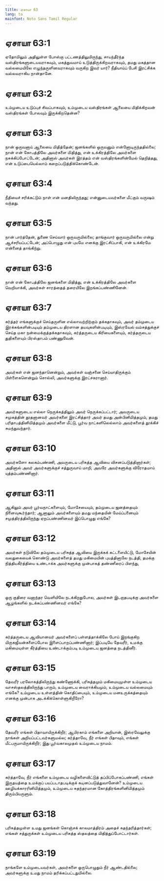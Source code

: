 ```yaml
---
title: ஏசாயா 63
lang: ta
mainfont: Noto Sans Tamil Regular
---
```


# ஏசாயா 63:1

ஏதோமிலும் அதிலுள்ள போஸ்றா பட்டணத்திலுமிருந்து, சாயந்தீர்ந்த வஸ்திரங்களுடையவராகவும், மகத்துவமாய் உடுத்திருக்கிறவராகவும், தமது மகத்தான வல்லமையிலே எழுந்தருளினவராகவும் வருகிற இவர் யார்? நீதியாய்ப் பேசி இரட்சிக்க வல்லவராகிய நான்தானே.

# ஏசாயா 63:2

உம்முடைய உடுப்புச் சிவப்பாகவும், உம்முடைய வஸ்திரங்கள் ஆலையை மிதிக்கிறவன் வஸ்திரங்கள் போலவும் இருக்கிறதென்ன?

# ஏசாயா 63:3

நான் ஒருவனாய் ஆலையை மிதித்தேன்; ஜனங்களில் ஒருவனும் என்னோடிருந்ததில்லை; நான் என் கோபத்திலே அவர்களை மிதித்து, என் உக்கிரத்திலே அவர்களை நசுக்கிப்போட்டேன்; அதினால் அவர்கள் இரத்தம் என் வஸ்திரங்களின்மேல் தெறித்தது, என் உடுப்பையெல்லாம் கறைப்படுத்திக்கொண்டேன்.

# ஏசாயா 63:4

நீதியைச் சரிக்கட்டும் நாள் என் மனதிலிருந்தது; என்னுடையவர்களை மீட்கும் வருஷம் வந்தது.

# ஏசாயா 63:5

நான் பார்த்தேன், துணை செய்வார் ஒருவருமில்லை; தாங்குவார் ஒருவருமில்லை என்று ஆச்சரியப்பட்டேன்; அப்பொழுது என் புயமே எனக்கு இரட்சிப்பாகி, என் உக்கிரமே என்னைத் தாங்கிற்று.

# ஏசாயா 63:6

நான் என் கோபத்திலே ஜனங்களை மிதித்து, என் உக்கிரத்திலே அவர்களை வெறியாக்கி, அவர்கள் சாரத்தைத் தரையிலே இறங்கப்பண்ணினேன்.

# ஏசாயா 63:7

கர்த்தர் எங்களுக்குச் செய்தருளின எல்லாவற்றிற்கும் தக்கதாகவும், அவர் தம்முடைய இரக்கங்களின்படியும் தம்முடைய திரளான தயவுகளின்படியும், இஸ்ரவேல் வம்சத்துக்குச் செய்த மகா நன்மைக்குத்தக்கதாகவும், கர்த்தருடைய கிரியைகளையும், கர்த்தருடைய துதிகளையும் பிரஸ்தாபம் பண்ணுவேன்.

# ஏசாயா 63:8

அவர்கள் என் ஜனந்தானென்றும், அவர்கள் வஞ்சனை செய்யாதிருக்கும் பிள்ளைகளென்றும் சொல்லி, அவர்களுக்கு இரட்சகரானார்.

# ஏசாயா 63:9

அவர்களுடைய எல்லா நெருக்கத்திலும் அவர் நெருக்கப்பட்டார்; அவருடைய சமுகத்தின் தூதனானவர் அவர்களை இரட்சித்தார் அவர் தமது அன்பினிமித்தமும், தமது பரிதாபத்தினிமித்தமும் அவர்களை மீட்டு, பூர்வ நாட்களிலெல்லாம் அவர்களைத் தூக்கிச் சுமந்துவந்தார்.

# ஏசாயா 63:10

அவர்களோ கலகம்பண்ணி, அவருடைய பரிசுத்த ஆவியை விசனப்படுத்தினார்கள்; அதினால் அவர் அவர்களுக்குச் சத்துருவாய் மாறி, அவரே அவர்களுக்கு விரோதமாய் யுத்தம்பண்ணினார்.

# ஏசாயா 63:11

ஆகிலும் அவர் பூர்வநாட்களையும், மோசேயையும், தம்முடைய ஜனத்தையும் நினைவுகூர்ந்தார்; ஆனாலும் அவர்களையும் தமது மந்தையின் மேய்ப்பனையும் சமுத்திரத்திலிருந்து ஏறப்பண்ணினவர் இப்பொழுது எங்கே?

# ஏசாயா 63:12

அவர்கள் நடுவிலே தம்முடைய பரிசுத்த ஆவியை இருக்கக் கட்டளையிட்டு, மோசேயின் வலதுகையைக் கொண்டு அவர்களைத் தமது மகிமையின் புயத்தினாலே நடத்தி, தமக்கு நித்தியகீர்த்தியை உண்டாக்க அவர்களுக்கு முன்பாகத் தண்ணீரைப் பிளந்து,

# ஏசாயா 63:13

ஒரு குதிரை வனாந்தர வெளியிலே நடக்கிறதுபோல, அவர்கள் இடறாதபடிக்கு அவர்களை ஆழங்களில் நடக்கப்பண்ணினவர் எங்கே?

# ஏசாயா 63:14

கர்த்தருடைய ஆவியானவர் அவர்களைப் பள்ளத்தாக்கிலே போய் இறங்குகிற மிருகஜீவன்களைப்போல இளைப்பாறப்பண்ணினார்; இப்படியே தேவரீர், உமக்கு மகிமையுள்ள கீர்த்தியை உண்டாக்கும்படி உம்முடைய ஜனத்தை நடத்தினீர்.

# ஏசாயா 63:15

தேவரீர் பரலோகத்திலிருந்து கண்ணோக்கி, பரிசுத்தமும் மகிமையுமுள்ள உம்முடைய வாசஸ்தலத்திலிருந்து பாரும், உம்முடைய வைராக்கியமும், உம்முடைய வல்லமையும் எங்கே? உம்முடைய உள்ளத்தின் கொதிப்பையும், உம்முடைய மனஉருக்கத்தையும் எனக்கு முன்பாக அடக்கிக்கொள்ளுகிறீரோ?

# ஏசாயா 63:16

தேவரீர் எங்கள் பிதாவாயிருக்கிறீர்; ஆபிரகாம் எங்களை அறியான், இஸ்ரவேலுக்கு நாங்கள் அறியப்பட்டவர்களுமல்ல; கர்த்தாவே, நீர் எங்கள் பிதாவும், எங்கள் மீட்பருமாயிருக்கிறீர்; இது பூர்வகாலமுதல் உம்முடைய நாமம்.

# ஏசாயா 63:17

கர்த்தாவே, நீர் எங்களை உம்முடைய வழிகளைவிட்டுத் தப்பிப்போகப்பண்ணி, எங்கள் இருதயத்தை உமக்குப் பயப்படாதபடிக்குக் கடினப்படுத்துவானேன்? உம்முடைய ஊழியக்காரரினிமித்தமும், உம்முடைய சுதந்தரமான கோத்திரங்களினிமித்தமும் திரும்பியருளும்.

# ஏசாயா 63:18

பரிசுத்தமுள்ள உமது ஜனங்கள் கொஞ்சக் காலமாத்திரம் அதைச் சுதந்தரித்தார்கள்; எங்கள் சத்துருக்கள் உம்முடைய பரிசுத்த ஸ்தலத்தை மிதித்துப்போட்டார்கள்.

# ஏசாயா 63:19

நாங்களே உம்முடையவர்கள், அவர்களை ஒருபொழுதும் நீர் ஆண்டதில்லை; அவர்களுக்கு உமது நாமம் தரிக்கப்பட்டதுமில்லை.

